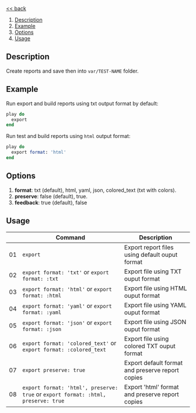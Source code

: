 [<< back](../../README.md)

1. [Description](#description)
2. [Example](#example)
3. [Options](#options)
4. [Usage](#usage)

## Description

Create reports and save then into `var/TEST-NAME` folder.

## Example

Run export and build reports using txt output format by default:

```ruby
play do
  export
end
```

Run test and build reports using `html` output format:

```ruby
play do
  export format: 'html'
end
```

## Options

1. **format**: txt (default), html, yaml, json, colored_text (txt with colors).
2. **preserve**: false (default), true.
3. **feedback**: true (default), false

## Usage

|    | Command                  | Description |
| -- | ------------------------ | ----------- |
| 01 | `export`                 | Export report files using default ouput format |
| 02 | `export format: 'txt'` or  `export format: :txt` | Export file using TXT ouput format |
| 03 | `export format: 'html'` or `export format: :html`  | Export file using HTML ouput format |
| 04 | `export format: 'yaml'` or `export format: :yaml`| Export file using YAML ouput format |
| 05 | `export format: 'json'` or `export format: :json`| Export file using JSON ouput format |
| 06 | `export format: 'colored_text'` or  `export format: :colored_text` | Export file using colored TXT ouput format |
| 07 | `export preserve: true` | Export default format and preserve report copies |
| 08 | `export format: 'html', preserve: true` or `export format: :html, preserve: true` | Export 'html' format and preserve report copies |
